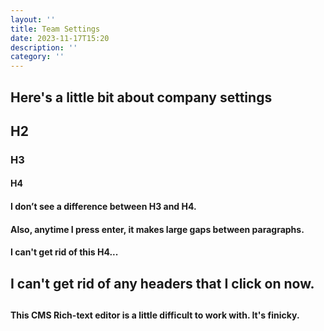 ```yaml
---
layout: ''
title: Team Settings
date: 2023-11-17T15:20
description: ''
category: ''
---
```


## Here\'s a little bit about company settings

## H2

### H3

#### H4

#### I don’t see a difference between H3 and H4. 

#### Also, anytime I press enter, it makes large gaps between paragraphs.

#### I can\'t get rid of this H4...



## I can\'t get rid of any headers that I click on now.

## 

#### This CMS Rich-text editor is a little difficult to work with. It\'s finicky.